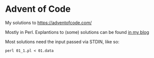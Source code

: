 # Advent of Code

My solutions to https://adventofcode.com/

Mostly in Perl. Explantions to (some) solutions can be found [in my blog](https://domm.plix.at/tags/AdventOfCode.html)

Most solutions need the input passed via STDIN, like so:

`perl 01_1.pl < 01.data`

